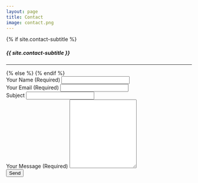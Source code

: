```yaml
---
layout: page
title: Contact
image: contact.png
---
```

<script>
function getParams() {
   var idx = document.URL.indexOf('?');
   var params = new Array();
   if (idx != -1) {
      var pairs = document.URL.substring(idx+1, document.URL.length).split('&');
      for (var i=0; i<pairs.length; i++) {
         nameVal = pairs[i].split('=');
         params[nameVal[0]] = nameVal[1];
      }
   }
   return params;
}
params = getParams();
</script>

{% if site.contact-subtitle %}
<h5 class="contact-subtitle">{{ site.contact-subtitle }}</h5>
<hr>
{% else %}
{% endif %}
<form action="https://formspree.io/f/{{ site.form-id }}" method="POST" class="form">
  <div class="form-group">
    <label for="form-name">Your Name (Required)</label>
    <input class="form-input" type="text" name="name" id="form-name" required>
  </div>
  <div class="form-group">
    <label for="form-email">Your Email (Required)</label>
    <input class="form-input" type="email" name="_replyto" id="form-email" required>
  </div>
  <div class="form-group">
    <label for="form-subject">Subject</label>
    <input class="form-input" type="text" name="subject" id="form-subject" value="">
  </div>
  <div class="form-group">
    <label for="form-text">Your Message (Required)</label>
    <textarea class="form-textarea" name="text" rows="12" id="form-text" required></textarea>
  </div>
  <div class="form-group">
    <button type="submit" class="form-btn btn btn-big">Send</button>
  </div>
</form> <!-- /.form -->

<script>
   var inputbox=document.getElementById('form-subject');
   if (params["subject"]) { inputbox.value=unescape(params["subject"]) }
</script>


